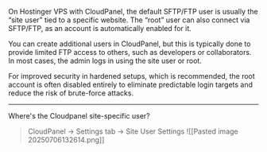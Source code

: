 On Hostinger VPS with CloudPanel, the default SFTP/FTP user is usually the “site user” tied to a specific website. The “root” user can also connect via SFTP/FTP, as an account is automatically enabled for it.

You can create additional users in CloudPanel, but this is typically done to provide limited FTP access to others, such as developers or collaborators. In most cases, the admin logs in using the site user or root.

For improved security in hardened setups, which is recommended, the root account is often disabled entirely to eliminate predictable login targets and reduce the risk of brute-force attacks.

---

Where's the Cloudpanel site-specific user?
> CloudPanel -> Settings tab -> Site User Settings
> ![[Pasted image 20250706132614.png]]
> 


